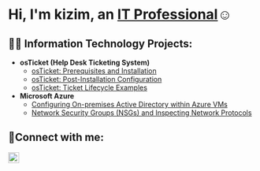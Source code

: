 <h1>Hi, I'm kizim, an <a href="https://linkedin.com/in/kizim">IT Professional</a>☺</h1>

<h2>👨‍💻 Information Technology Projects:</h2>

- <b>osTicket (Help Desk Ticketing System)</b>
  - [osTicket: Prerequisites and Installation](https://github.com/KizimG/osticket-prereqs)
  - [osTicket: Post-Installation Configuration](https://github.com/KizimG/post-install-config)
  - [osTicket: Ticket Lifecycle Examples](https://github.com/KizimG/ticket-lifecycle)
- <b>Microsoft Azure</b>
  - [Configuring On-premises Active Directory within Azure VMs](https://github.com/KizimG/configure-ad)
  - [Network Security Groups (NSGs) and Inspecting Network Protocols](https://github.com/KizimG/azure-network-protocols)

<h2>🤳Connect with me:</h2>

[<img align="left" alt="kizim | LinkedIn" width="22px" src="https://cdn.jsdelivr.net/npm/simple-icons@v3/icons/linkedin.svg" />][linkedin]

[linkedin]: https://www.linkedin.com/in/kizim-george-072116362/



